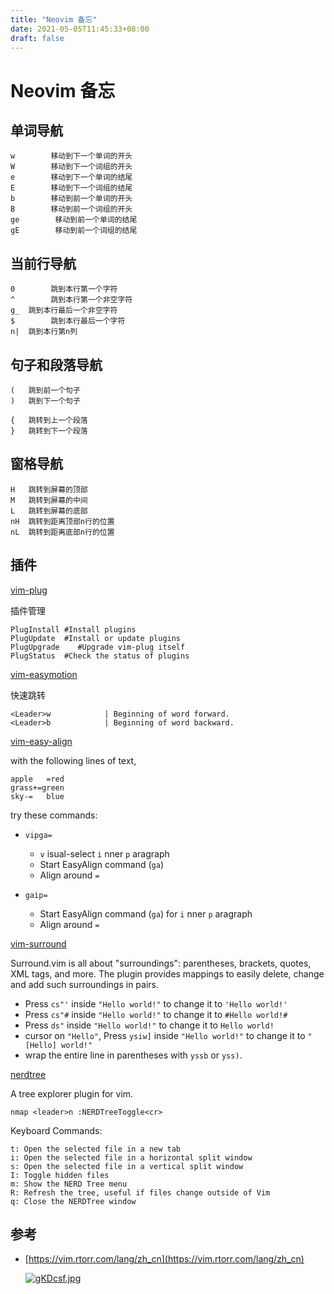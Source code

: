```yaml
---
title: "Neovim 备忘"
date: 2021-05-05T11:45:33+08:00
draft: false
---
```

# Neovim 备忘

## 单词导航

```
w        移动到下一个单词的开头
W        移动到下一个词组的开头
e        移动到下一个单词的结尾
E        移动到下一个词组的结尾
b        移动到前一个单词的开头
B        移动到前一个词组的开头
ge        移动到前一个单词的结尾
gE        移动到前一个词组的结尾
```

## 当前行导航

```
0        跳到本行第一个字符
^        跳到本行第一个非空字符
g_  跳到本行最后一个非空字符
$        跳到本行最后一个字符
n|  跳到本行第n列
```

## 句子和段落导航

```
(   跳到前一个句子
)   跳到下一个句子

{   跳转到上一个段落
}   跳转到下一个段落
```

## 窗格导航

```
H   跳转到屏幕的顶部
M   跳转到屏幕的中间
L   跳转到屏幕的底部
nH  跳转到距离顶部n行的位置
nL  跳转到距离底部n行的位置
```

## 插件

[vim-plug](https://github.com/junegunn/vim-plug)

插件管理

```
PlugInstall #Install plugins
PlugUpdate  #Install or update plugins
PlugUpgrade    #Upgrade vim-plug itself
PlugStatus  #Check the status of plugins
```

[vim-easymotion](https://github.com/easymotion/vim-easymotion)

快速跳转

```
<Leader>w            | Beginning of word forward.
<Leader>b            | Beginning of word backward.
```

[vim-easy-align](https://github.com/junegunn/vim-easy-align)

with the following lines of text,

```
apple   =red
grass+=green
sky-=   blue
```

try these commands:

- ```
  vipga=
  ```

  - `v` isual-select `i` nner `p` aragraph
  - Start EasyAlign command (`ga`)
  - Align around `=`
- ```
  gaip=
  ```

  - Start EasyAlign command (`ga`) for `i` nner `p` aragraph
  - Align around `=`

[vim-surround](https://github.com/tpope/vim-surround)

Surround.vim is all about "surroundings": parentheses, brackets, quotes, XML tags, and more. The plugin provides mappings to easily delete, change and add such surroundings in pairs.

- Press `cs"'` inside `"Hello world!"` to change it to `'Hello world!'`
- Press `cs"#` inside `"Hello world!"` to change it to `#Hello world!#`
- Press `ds"` inside `"Hello world!"` to change it to `Hello world!`
- cursor on `"Hello"`, Press `ysiw]` inside `"Hello world!"` to change it to `"[Hello] world!"`
- wrap the entire line in parentheses with `yssb` or `yss)`.

[nerdtree](https://github.com/preservim/nerdtree)

A tree explorer plugin for vim.

`nmap <leader>n :NERDTreeToggle<cr>`

Keyboard Commands:

```
t: Open the selected file in a new tab
i: Open the selected file in a horizontal split window
s: Open the selected file in a vertical split window
I: Toggle hidden files
m: Show the NERD Tree menu
R: Refresh the tree, useful if files change outside of Vim
q: Close the NERDTree window
```

## 参考

- [https://vim.rtorr.com/lang/zh_cn](https://vim.rtorr.com/lang/zh_cn)

  [![gKDcsf.jpg](https://simpleread.oss-cn-guangzhou.aliyuncs.com/nvim_memo/b0a782aa.jpe)](https://imgtu.com/i/gKDcsf)
